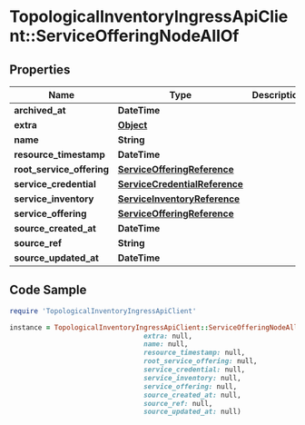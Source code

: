 # TopologicalInventoryIngressApiClient::ServiceOfferingNodeAllOf

## Properties

Name | Type | Description | Notes
------------ | ------------- | ------------- | -------------
**archived_at** | **DateTime** |  | [optional] 
**extra** | [**Object**](.md) |  | [optional] 
**name** | **String** |  | [optional] 
**resource_timestamp** | **DateTime** |  | [optional] 
**root_service_offering** | [**ServiceOfferingReference**](ServiceOfferingReference.md) |  | [optional] 
**service_credential** | [**ServiceCredentialReference**](ServiceCredentialReference.md) |  | [optional] 
**service_inventory** | [**ServiceInventoryReference**](ServiceInventoryReference.md) |  | [optional] 
**service_offering** | [**ServiceOfferingReference**](ServiceOfferingReference.md) |  | [optional] 
**source_created_at** | **DateTime** |  | [optional] 
**source_ref** | **String** |  | 
**source_updated_at** | **DateTime** |  | [optional] 

## Code Sample

```ruby
require 'TopologicalInventoryIngressApiClient'

instance = TopologicalInventoryIngressApiClient::ServiceOfferingNodeAllOf.new(archived_at: null,
                                 extra: null,
                                 name: null,
                                 resource_timestamp: null,
                                 root_service_offering: null,
                                 service_credential: null,
                                 service_inventory: null,
                                 service_offering: null,
                                 source_created_at: null,
                                 source_ref: null,
                                 source_updated_at: null)
```


